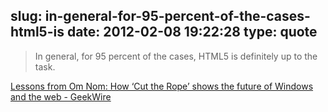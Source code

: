 slug: in-general-for-95-percent-of-the-cases-html5-is
date: 2012-02-08 19:22:28
type: quote
---

> In general, for 95 percent of the cases, HTML5 is definitely up to the task.

[Lessons from Om Nom: How ‘Cut the Rope’ shows the future of Windows and the web - GeekWire](http://www.geekwire.com/2012/cut-rope)
